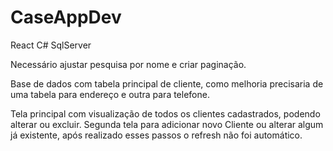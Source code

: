 # CaseAppDev
React C# SqlServer

Necessário ajustar pesquisa por nome e criar paginação.

Base de dados com tabela principal de cliente, como melhoria precisaria de uma tabela para endereço e outra para telefone.

Tela principal com visualização de todos os clientes cadastrados, podendo alterar ou excluir.
Segunda tela para adicionar novo Cliente ou alterar algum já existente, após realizado esses passos o refresh não foi automático.



